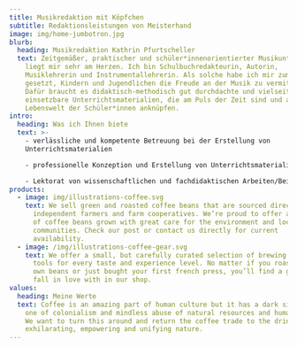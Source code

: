 ```yaml
---
title: Musikredaktion mit Köpfchen
subtitle: Redaktionsleistungen von Meisterhand
image: img/home-jumbotron.jpg
blurb:
  heading: Musikredaktion Kathrin Pfurtscheller
  text: Zeitgemäßer, praktischer und schüler*innenorientierter Musikunterricht
    liegt mir sehr am Herzen. Ich bin Schulbuchredakteurin, Autorin,
    Musiklehrerin und Instrumentallehrerin. Als solche habe ich mir zum Ziel
    gesetzt, Kindern und Jugendlichen die Freude an der Musik zu vermitteln.
    Dafür braucht es didaktisch-methodisch gut durchdachte und vielseitig
    einsetzbare Unterrichtsmaterialien, die am Puls der Zeit sind und an die
    Lebenswelt der Schüler*innen anknüpfen.
intro:
  heading: Was ich Ihnen biete
  text: >-
    - verlässliche und kompetente Betreuung bei der Erstellung von
    Unterrichtsmaterialien

    - professionelle Konzeption und Erstellung von Unterrichtsmaterialien für die Sekundarstufe

    - Lektorat von wissenschaftlichen und fachdidaktischen Arbeiten/Beiträgen
products:
  - image: img/illustrations-coffee.svg
    text: We sell green and roasted coffee beans that are sourced directly from
      independent farmers and farm cooperatives. We’re proud to offer a variety
      of coffee beans grown with great care for the environment and local
      communities. Check our post or contact us directly for current
      availability.
  - image: /img/illustrations-coffee-gear.svg
    text: We offer a small, but carefully curated selection of brewing gear and
      tools for every taste and experience level. No matter if you roast your
      own beans or just bought your first french press, you’ll find a gadget to
      fall in love with in our shop.
values:
  heading: Meine Werte
  text: Coffee is an amazing part of human culture but it has a dark side too –
    one of colonialism and mindless abuse of natural resources and human lives.
    We want to turn this around and return the coffee trade to the drink’s
    exhilarating, empowering and unifying nature.
---
```


